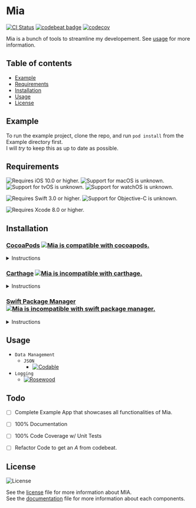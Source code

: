 # Mia

[![CI Status](http://img.shields.io/travis/multinerd/Mia.svg?style=flat)](https://travis-ci.org/multinerd/Mia)
[![codebeat badge](https://codebeat.co/badges/c2d27f95-2d07-4e0f-a321-2c98c629fd1f)](https://codebeat.co/projects/github-com-multinerd-mia-master)
[![codecov](https://codecov.io/gh/multinerd/Mia/branch/master/graph/badge.svg)](https://codecov.io/gh/multinerd/Mia)

Mia is a bunch of tools to streamline my developement. See [usage](#usage) for more information.





## Table of contents 

* [Example](#example)
* [Requirements](#requirements)
* [Installation](#installation)
* [Usage](#usage)
* [License](#license)





## Example

To run the example project, clone the repo, and run `pod install` from the Example directory first.  
I will *try* to keep this as up to date as possible.





## Requirements

![Requires iOS 10.0 or higher.][iosBadge]
![Support for macOS is unknown.][macBadge]
![Support for tvOS is unknown.][tvBadge]
![Support for watchOS is unknown.][watchBadge]

![Requires Swift 3.0 or higher.][swiftBadge]
![Support for Objective-C is unknown.][objcBadge]

![Requires Xcode 8.0 or higher.][xcodeBadge]

[iosBadge]: https://img.shields.io/badge/ios-10.0+-a.svg?style=flat&colorA=212121&colorB=616161 
[macBadge]: https://img.shields.io/badge/macos-unknown-a.svg?style=flat&colorA=212121&colorB=616161 
[tvBadge]: https://img.shields.io/badge/tvos-unknown-a.svg?style=flat&colorA=212121&colorB=616161 
[watchBadge]: https://img.shields.io/badge/watchos-unknown-a.svg?style=flat&colorA=212121&colorB=616161 

[swiftBadge]: https://img.shields.io/badge/swift-3.0+-a.svg?style=flat&colorA=212121&colorB=FD7935
[objcBadge]: https://img.shields.io/badge/objective--c-unknown-a.svg?style=flat&colorA=212121&colorB=616161 

[xcodeBadge]: https://img.shields.io/badge/xcode-8.0+-a.svg?style=flat&colorA=212121&colorB=00B0FF 





## Installation





    
    
### [CocoaPods][cocoapodsURL]  [![Mia is compatible with cocoapods.][cocoapodsBadge]][cocoapodsURL]
<details>
     <summary>Instructions</summary>
     
To integrate Mia into your project using `cocoapods`, specify it in your `podfile`.
```ruby
pod 'Mia', :git => 'https://github.com/Multinerd/Mia.git'
```
</details>


### [Carthage][carthageURL]  [![Mia is incompatible with carthage.][carthageBadge]][carthageURL]
<details>
     <summary>Instructions</summary>
    
Not yet compatible with `carthage`. Feel free to submit a pull request.
</details>

### [Swift Package Manager][spmURL]  [![Mia is incompatible with swift package manager.][spmBadge]][spmURL]
<details>
     <summary>Instructions</summary>
    
Not yet compatible with `swift package manager`. Feel free to submit a pull request.
</details>

[cocoapodsBadge]: https://img.shields.io/badge/cocoapods-compatible-a.svg?style=flat&colorA=212121&colorB=00C853
[carthageBadge]: https://img.shields.io/badge/carthage-incompatible-red.svg?style=flat&colorA=212121&colorB=E53935
[spmBadge]: https://img.shields.io/badge/spm-incompatible-red.svg?style=flat&colorA=212121&colorB=E53935 

[cocoapodsURL]: http://cocoapods.org
[carthageURL]: https://github.com/Carthage/Carthage
[spmURL]: https://swift.org/package-manager/





## Usage

- `Data Management`
    - `JSON`  
        - [![Codable][codableBadge]][codableURL]
- `Logging` 
    - [![Rosewood][rosewoodBadge]][rosewoodURL]


[rosewoodBadge]: https://img.shields.io/badge/rosewood-a_simple_to_use_logging_framework-a.svg?style=flat&colorA=212121&colorB=F48FB1 
[rosewoodURL]: https://github.com/multinerd/Mia/blob/master/Documentation/Rosewood.md

[codableBadge]: https://img.shields.io/badge/codablekit-encode_objects_to_json_and_back_(based_on_swift_4's_codable_protocol)-a.svg?style=flat&colorA=212121&colorB=26C6DA 
[codableURL]: https://github.com/multinerd/Mia/blob/master/Documentation/Codable.md




## Todo

- [ ] Complete Example App that showcases all functionalities of Mia.
- [ ] 100% Documentation
- [ ] 100% Code Coverage w/ Unit Tests
- [ ] Refactor Code to get an _A_ from codebeat.



## License

![License][licenseBadge]

See the [license][licenseURL] file for more information about MIA.  
See the [documentation][documentationURL] file for more information about each components.  

[licenseBadge]: https://img.shields.io/badge/license-MIT-a.svg?style=flat&colorA=212121&colorB=616161 
[licenseURL]: https://github.com/multinerd/Mia/blob/master/LICENSE
[documentationURL]: https://github.com/multinerd/Mia/tree/master/Documentation
